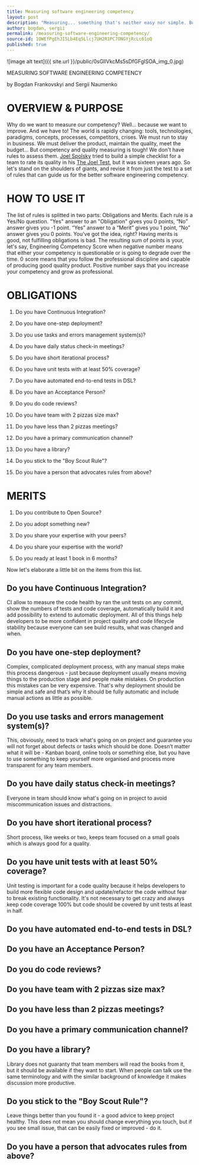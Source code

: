 ```yaml
---
title: Measuring software engineering competency
layout: post
description: "Measuring... something that's neither easy nor simple. But let's try!"
author: bogdan, sergii
permalink: /measuring-software-engineering-competency/
source-id: 1OWEfPgEhJI5Lb4Eq5Llcj7UH2R1PC7ONGYjRcLc61oQ
published: true
---
```

![image alt text]({{ site.url }}/public/0sGIlVkcMs5sDfGFgISOA_img_0.jpg)

MEASURING SOFTWARE ENGINEERING COMPETENCY

by Bogdan Frankovskyi and Sergii Naumenko

# OVERVIEW & PURPOSE

Why do we want to measure our competency? Well... because we want to improve. And we have to! The world is rapidly changing: tools, technologies, paradigms, concepts, processes, competitors, crises. We must run to stay in business. We must deliver the product, maintain the quality, meet the budget...
But competency and quality measuring is tough! We don't have rules to assess them. [Joel Spolsky](http://www.joelonsoftware.com/) tried to build a simple checklist for a team to rate its quality in his [The Joel Test](http://www.joelonsoftware.com/articles/fog0000000043.html), but it was sixteen years ago. So let's stand on the shoulders of giants, and revise it from just the test to a set of rules that can guide us for the better software engineering competency.  
 

# HOW TO USE IT


The list of rules is splitted in two parts: Obligations and Merits. Each rule is a Yes/No question. "Yes" answer to an "Obligation" gives you 0 points, “No” answer gives you -1 point. “Yes” answer to a “Merit” gives you 1 point, “No” answer gives you 0 points. You've got the idea, right? Having merits is good, not fulfilling obligations is bad.
The resulting sum of points is your, let's say, Engineering Competency Score when negative number means that either your competency is questionable or is going to degrade over the time. 0 score means that you follow the professional discipline and capable of producing good quality product. Positive number says that you increase your competency and grow as professional.

# OBLIGATIONS

1. Do you have Continuous Integration?

2. Do you have one-step deployment?

3. Do you use tasks and errors management system(s)?

4. Do you have daily status check-in meetings?

5. Do you have short iterational process?

6. Do you have unit tests with at least 50% coverage?

7. Do you have automated end-to-end tests in DSL?

8. Do you have an Acceptance Person?

9. Do you do code reviews?

10. Do you have team with 2 pizzas size max?

11. Do you have less than 2 pizzas meetings?

12. Do you have a primary communication channel?

13. Do you have a library?

14. Do you stick to the "Boy Scout Rule"?

15. Do you have a person that advocates rules from above?

# MERITS

1. Do you contribute to Open Source?

2. Do you adopt something new?

3. Do you share your expertise with your peers?

4. Do you share your expertise with the world?

5. Do you ready at least 1 book in 6 months?

Now let's elaborate a little bit on the items from this list.

## Do you have Continuous Integration?

CI allow to measure the code health by ran the unit tests on any commit, show the numbers of tests and code coverage, automatically build it and add possibility to extend to automatic deployment. All of this things help developers to be more confident in project quality and code lifecycle stability because everyone can see build results, what was changed and when. 

## Do you have one-step deployment?

Complex, complicated deployment process, with any manual steps make this process dangerous - just because deployment usually means moving things to the production stage and people make mistakes. On production this mistakes can be very expensive.  That's why deployment should be simple and safe and that’s why it should be fully automatic and  include manual actions as little as possible.

## Do you use tasks and errors management system(s)?

This, obviously, need to track what's going on on project and guarantee you will not forget about defects or tasks which should be done. Doesn’t matter what it will be - Kanban board, online tools or something else, but you have to use something to keep yourself more organised and process more transparent for any team members. 

## Do you have daily status check-in meetings?

Everyone in team should know what's going on in project to avoid miscommunication issues and distractions.

## Do you have short iterational process?

Short process, like weeks or two, keeps team focused on a small goals  which is always good for a quality.  

## Do you have unit tests with at least 50% coverage?

Unit testing is important for a code quality because it helps developers to build more flexible code design and update/refactor the code without fear to break existing functionality. It's not necessary to get crazy and always keep code coverage 100% but code should be covered by unit tests at least in half.  

## Do you have automated end-to-end tests in DSL?

## Do you have an Acceptance Person?

## Do you do code reviews?

## Do you have team with 2 pizzas size max?

## Do you have less than 2 pizzas meetings?

## Do you have a primary communication channel?

## Do you have a library?

Library does not guaranty that team members will read the books from it, but it should be available if they want to start. When people can talk use the same terminology and with the similar background of knowledge it makes discussion more productive.  

## Do you stick to the "Boy Scout Rule"?

Leave things better than you found it - a good advice to keep project healthy. This does not mean you should change everything you touch, but if you see small issue, that can be easily fixed or improved -  do it.

## Do you have a person that advocates rules from above?

